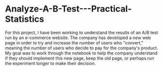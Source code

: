 # Analyze-A-B-Test---Practical-Statistics
For this project, I have been working to understand the results of an A/B test run by an e-commerce website. The company has developed a new web page in order to try and increase the number of users who "convert," meaning the number of users who decide to pay for the company's product. My goal was to work through the notebook to help the company understand if they should implement this new page, keep the old page, or perhaps run the experiment longer to make their decision.
